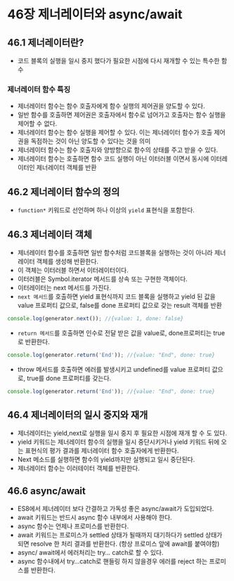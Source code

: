 # 46장 제너레이터와 async/await

## 46.1 제너레이터란?

- 코드 블록의 실행을 일시 중지 했다가 필요한 시점에 다시 재개할 수 있는 특수한 함수

### 제너레이터 함수 특징

- 제너레이터 함수는 함수 호출자에게 함수 실행의 제어권을 양도할 수 있다.
- 일반 함수를 호출하면 제어권은 호출자에서 함수로 넘어가고 호출자는 함수 실행을 제어할 수 없다.
- 제너레이터 함수는 함수 실행을 제어할 수 있다. 이는 제너레이터 함수가 호출 제어권을 독점하는 것이 아닌 양도할 수 있다는 것을 의미
- 제너레이터 함수는 함수 호출자와 양방향으로 함수의 상태를 주고 받을 수 있다.
- 제너레이터 함수는 호출하면 함수 코드 실행이 아닌 이터러블 이면서 동시에 이터레이터인 제너레이터 객체를 반환

## 46.2 제너레이터 함수의 정의

- `function*`  키워드로 선언하며 하나 이상의 `yield` 표현식을 포함한다.

## 46.3 제너레이터 객체

- 제너레이터 함수를 호출하면 일반 함수처럼 코드블록을 실행하는 것이 아니라 제너레이터 객체를 생성해 반환한다.
- 이 객체는 이터러블 하면서 이터레이터이다.
- 이터러블은 Symbol.iterator 메서드를 상속 또는 구현한 객체이다.
- 이터레이터는 next 메서드를 가진다.
- `next 메서드`를 호출하면 yield 표현식까지 코드 블록을 실행하고 yield 된 값을 value 프로퍼티 값으로, false를 done 프로퍼티 값으로 갖는 result 객체를 반환

```jsx
console.log(generator.next()); //{value: 1, done: false}
```

- `return 메서드`를 호출하면 인수로 전달 받은 값을 value로, done프로퍼티는 true로 반환한다.

```jsx
console.log(generator.return('End')); //{value: "End", done: true}
```

- throw 메서드를 호출하면 에러를 발생시키고 undefined를 value 프로퍼티 값으로, true를 done 프로퍼티를 갖는다.

```jsx
console.log(generator.return('End')); //{value: "End", done: true}
```

## 46.4 제너레이터의 일시 중지와 재개

- 제너레이터는 yield,next로 실행을 일시 중지 후 필요한 시점에 재개 할 수 도 있다.
- yield 키워드는 제너레이터 함수의 실행을 일시 중단시키거나 yield 키워드 뒤에 오는 표현식의 평가 결과를 제너레이터 함수 호출자에게 반환한다.
- Next 메소드를 실행하면 함수의 yield까지만 실행되고 일시 중단된다.
- 제너레이터 함수는 이러테이터 객체를 반환한다.

## 46.6 async/await

- ES8에서 제너레이터 보다 간결하고 가독성 좋은 async/await가 도입되었다.
- await 키워드는 반드시 async 함수 내부에서 사용해야 한다.
- async 함수는 언제나 프로미스를 반환한다.
- await 키워드는 프로미스가 settled 상태가 될때까지 대기하다가 settled 상태가 되면 resolve 한 처리 결과를 반환한다. (항상 프로미스 앞에 await를 붙여야함)
- async/ await에서 에러처리는 try… catch로 할 수 있다.
- async 함수내에서 try…catch로 핸들링 하지 않을경우 에러를 reject 하는 프로미스를 반환한다.
